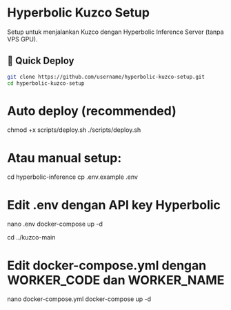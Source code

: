 # Hyperbolic Kuzco Setup

Setup untuk menjalankan Kuzco dengan Hyperbolic Inference Server (tanpa VPS GPU).

## 🚀 Quick Deploy

```bash
git clone https://github.com/username/hyperbolic-kuzco-setup.git
cd hyperbolic-kuzco-setup
```
# Auto deploy (recommended)
chmod +x scripts/deploy.sh
./scripts/deploy.sh

# Atau manual setup:
cd hyperbolic-inference
cp .env.example .env
# Edit .env dengan API key Hyperbolic
nano .env
docker-compose up -d

cd ../kuzco-main
# Edit docker-compose.yml dengan WORKER_CODE dan WORKER_NAME
nano docker-compose.yml
docker-compose up -d
